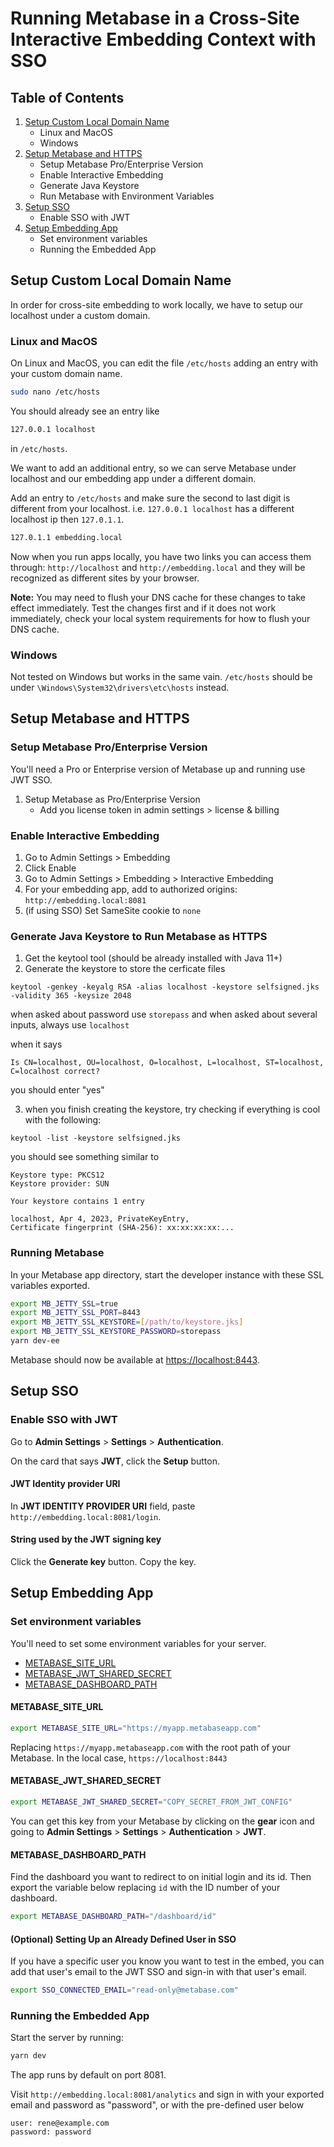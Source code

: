 # Running Metabase in a Cross-Site Interactive Embedding Context with SSO

## Table of Contents

1. [Setup Custom Local Domain Name](#setup-custom-local-domain-name)
   - Linux and MacOS
   - Windows
2. [Setup Metabase and HTTPS](#setup-metabase-and-https)
   - Setup Metabase Pro/Enterprise Version
   - Enable Interactive Embedding
   - Generate Java Keystore
   - Run Metabase with Environment Variables
3. [Setup SSO](#setup-sso)
   - Enable SSO with JWT
4. [Setup Embedding App](#setup-embedding-app)
   - Set environment variables
   - Running the Embedded App

## Setup Custom Local Domain Name

In order for cross-site embedding to work locally, we have to setup our localhost under a custom domain.

### Linux and MacOS

On Linux and MacOS, you can edit the file `/etc/hosts` adding an entry with your custom domain name.

```sh
sudo nano /etc/hosts
```

You should already see an entry like

```sh
127.0.0.1 localhost
```

in `/etc/hosts`.

We want to add an additional entry, so we can serve Metabase under localhost and our embedding app under a different domain.

Add an entry to `/etc/hosts` and make sure the second to last digit is different from your localhost. i.e. `127.0.0.1 localhost` has a different localhost ip then `127.0.1.1`.

```sh
127.0.1.1 embedding.local
```

Now when you run apps locally, you have two links you can access them through: `http://localhost` and `http://embedding.local` and they will be recognized as different sites by your browser.

**Note:** You may need to flush your DNS cache for these changes to take effect immediately. Test the changes first and if it does not work immediately, check your local system requirements for how to flush your DNS cache.

### Windows

Not tested on Windows but works in the same vain. `/etc/hosts` should be under `\Windows\System32\drivers\etc\hosts` instead.

## Setup Metabase and HTTPS

### Setup Metabase Pro/Enterprise Version

You'll need a Pro or Enterprise version of Metabase up and running use JWT SSO.

1. Setup Metabase as Pro/Enterprise Version
   - Add you license token in admin settings > license & billing

### Enable Interactive Embedding

1. Go to Admin Settings > Embedding
2. Click Enable
3. Go to Admin Settings > Embedding > Interactive Embedding
4. For your embedding app, add to authorized origins: `http://embedding.local:8081`
5. (if using SSO) Set SameSite cookie to `none`

### Generate Java Keystore to Run Metabase as HTTPS

1. Get the keytool tool (should be already installed with Java 11+)
2. Generate the keystore to store the cerficate files

```
keytool -genkey -keyalg RSA -alias localhost -keystore selfsigned.jks -validity 365 -keysize 2048
```

when asked about password use `storepass` and when asked about several inputs, always use `localhost`

when it says

```none
Is CN=localhost, OU=localhost, O=localhost, L=localhost, ST=localhost, C=localhost correct?
```

you should enter "yes"

3. when you finish creating the keystore, try checking if everything is cool with the following:

`keytool -list -keystore selfsigned.jks`

you should see something similar to

```none
Keystore type: PKCS12
Keystore provider: SUN

Your keystore contains 1 entry

localhost, Apr 4, 2023, PrivateKeyEntry,
Certificate fingerprint (SHA-256): xx:xx:xx:xx:...
```

### Running Metabase

In your Metabase app directory, start the developer instance with these SSL variables exported.

```bash
export MB_JETTY_SSL=true
export MB_JETTY_SSL_PORT=8443
export MB_JETTY_SSL_KEYSTORE=[/path/to/keystore.jks]
export MB_JETTY_SSL_KEYSTORE_PASSWORD=storepass
yarn dev-ee
```

Metabase should now be available at [https://localhost:8443](https://localhost:8443).

## Setup SSO

### Enable SSO with JWT

Go to **Admin Settings** > **Settings** > **Authentication**.

On the card that says **JWT**, click the **Setup** button.

#### JWT Identity provider URI

In **JWT IDENTITY PROVIDER URI** field, paste `http://embedding.local:8081/login`.

#### String used by the JWT signing key

Click the **Generate key** button. Copy the key.

## Setup Embedding App

### Set environment variables

You'll need to set some environment variables for your server.

- [METABASE_SITE_URL](#metabase_site_url)
- [METABASE_JWT_SHARED_SECRET](#metabase_jwt_shared_secret)
- [METABASE_DASHBOARD_PATH](#metabase_dashboard_path)

#### METABASE_SITE_URL

```sh
export METABASE_SITE_URL="https://myapp.metabaseapp.com"
```

Replacing `https://myapp.metabaseapp.com` with the root path of your Metabase. In the local case, `https://localhost:8443`

#### METABASE_JWT_SHARED_SECRET

```sh
export METABASE_JWT_SHARED_SECRET="COPY_SECRET_FROM_JWT_CONFIG"
```

You can get this key from your Metabase by clicking on the **gear** icon and going to **Admin Settings** > **Settings** > **Authentication** > **JWT**.

#### METABASE_DASHBOARD_PATH

Find the dashboard you want to redirect to on initial login and its id. Then export the variable below replacing `id` with the ID number of your dashboard.

```sh
export METABASE_DASHBOARD_PATH="/dashboard/id"
```

#### (Optional) Setting Up an Already Defined User in SSO

If you have a specific user you know you want to test in the embed, you can add that user's email to the JWT SSO and sign-in with that user's email.

```sh
export SSO_CONNECTED_EMAIL="read-only@metabase.com"
```

### Running the Embedded App

Start the server by running:

```sh
yarn dev
```

The app runs by default on port 8081.

Visit `http://embedding.local:8081/analytics` and sign in with your exported email and password as "password", or with the pre-defined user below

```
user: rene@example.com
password: password
```

